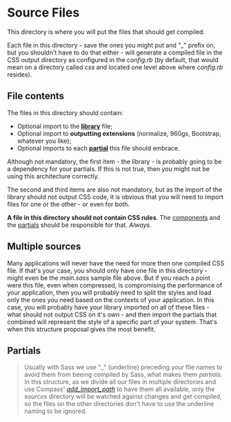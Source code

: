 
# Source Files

This directory is where you will put the files that should get compiled.

Each file in this directory - save the ones you might put and "_" prefix on, but you shouldn't have to do that either - will generate a compiled file in the CSS output directory as configured in the *config.rb* (by default, that would mean on a directory called *css* and located one level above where *config.rb* resides).


## File contents

The files in this directory should contain:

- Optional import to the **[library](../library/library.sass)** file;
- Optional import to **outputting extensions** (normalize, 960gs, Bootstrap, whatever you like);
- Optional imports to each **[partial](../partials)** this file should embrace.

Although not mandatory, the first item - the library - is probably going to be a dependency for your partials. If this is not true, then you might not be using this architecture correctly.

The second and third items are also not mandatory, but as the import of the library should not output CSS code, it is obvious that you will need to import files for one or the other - or even for both.

**A file in this directory should not contain CSS rules**. The [components](../library/components) and the [partials](../partials) should be responsible for that. *Always*.


## Multiple sources

Many applications will never have the need for more then one compiled CSS file. If that's your case, you should only have one file in this directory - might even be the *main.sass* sample file above. But if you reach a point were this file, even when compressed, is compromising the performance of your application, then you will probably need to split the styles and load only the ones you need based on the contexts of your application. In this case, you will probably have your library imported on all of these files - what should not output CSS on it's own - and then import the partials that combined will represent the style of a specific part of your system. That's when this structure proposal gives the most benefit.


## Partials

> Usually with Sass we use "_" (underline) preceding your file names to avoid them from beeing compiled by Sass, what makes them *partials*. In this structure, as we divide all our files in multiple directories and use Compass' [*add_import_path*](http://compass-style.org/help/tutorials/configuration-reference/) to have them all available, only the *sources* directory will be watched against changes and get compiled, so the files on the other directories don't have to use the underline naming to be ignored.
